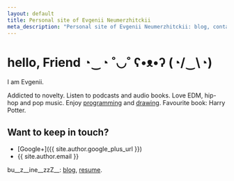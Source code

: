 ```yaml
---
layout: default
title: Personal site of Evgenii Neumerzhitckii
meta_description: "Personal site of Evgenii Neumerzhitckii: blog, contact, projects and resume."
---
```


# hello, Friend ◔‿◔ ˚◡˚  ʕ•ᴥ•ʔ (◔/‿\◔)

I am Evgenii.

Addicted to novelty. Listen to podcasts and audio books. Love EDM, hip-hop and pop music. Enjoy [programming](/projects/) and [drawing](/drawings/). Favourite book: Harry Potter.

## Want to keep in touch?

* [Google+]({{ site.author.google_plus_url }})
* {{ site.author.email }}

bu__z__ine__zzZ__: [blog](/blog/), [resume](/resume/).
